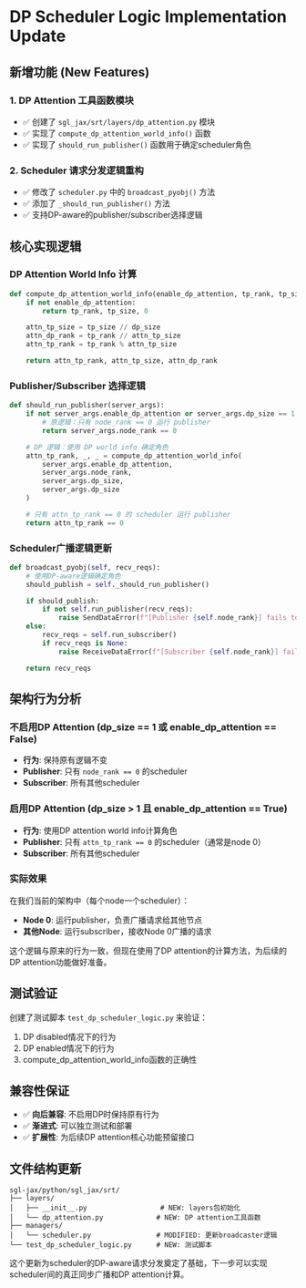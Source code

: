 # DP Scheduler Logic Implementation Update

## 新增功能 (New Features)

### 1. DP Attention 工具函数模块
- ✅ 创建了 `sgl_jax/srt/layers/dp_attention.py` 模块
- ✅ 实现了 `compute_dp_attention_world_info()` 函数
- ✅ 实现了 `should_run_publisher()` 函数用于确定scheduler角色

### 2. Scheduler 请求分发逻辑重构
- ✅ 修改了 `scheduler.py` 中的 `broadcast_pyobj()` 方法
- ✅ 添加了 `_should_run_publisher()` 方法
- ✅ 支持DP-aware的publisher/subscriber选择逻辑

## 核心实现逻辑

### DP Attention World Info 计算
```python
def compute_dp_attention_world_info(enable_dp_attention, tp_rank, tp_size, dp_size):
    if not enable_dp_attention:
        return tp_rank, tp_size, 0

    attn_tp_size = tp_size // dp_size
    attn_dp_rank = tp_rank // attn_tp_size
    attn_tp_rank = tp_rank % attn_tp_size

    return attn_tp_rank, attn_tp_size, attn_dp_rank
```

### Publisher/Subscriber 选择逻辑
```python
def should_run_publisher(server_args):
    if not server_args.enable_dp_attention or server_args.dp_size == 1:
        # 原逻辑：只有 node_rank == 0 运行 publisher
        return server_args.node_rank == 0

    # DP 逻辑：使用 DP world info 确定角色
    attn_tp_rank, _, _ = compute_dp_attention_world_info(
        server_args.enable_dp_attention,
        server_args.node_rank,
        server_args.dp_size,
        server_args.dp_size
    )

    # 只有 attn_tp_rank == 0 的 scheduler 运行 publisher
    return attn_tp_rank == 0
```

### Scheduler广播逻辑更新
```python
def broadcast_pyobj(self, recv_reqs):
    # 使用DP-aware逻辑确定角色
    should_publish = self._should_run_publisher()

    if should_publish:
        if not self.run_publisher(recv_reqs):
            raise SendDataError(f"[Publisher {self.node_rank}] fails to send data")
    else:
        recv_reqs = self.run_subscriber()
        if recv_reqs is None:
            raise ReceiveDataError(f"[Subscriber {self.node_rank}] fails to receive data")

    return recv_reqs
```

## 架构行为分析

### 不启用DP Attention (dp_size == 1 或 enable_dp_attention == False)
- **行为**: 保持原有逻辑不变
- **Publisher**: 只有 `node_rank == 0` 的scheduler
- **Subscriber**: 所有其他scheduler

### 启用DP Attention (dp_size > 1 且 enable_dp_attention == True)
- **行为**: 使用DP attention world info计算角色
- **Publisher**: 只有 `attn_tp_rank == 0` 的scheduler（通常是node 0）
- **Subscriber**: 所有其他scheduler

### 实际效果
在我们当前的架构中（每个node一个scheduler）：
- **Node 0**: 运行publisher，负责广播请求给其他节点
- **其他Node**: 运行subscriber，接收Node 0广播的请求

这个逻辑与原来的行为一致，但现在使用了DP attention的计算方法，为后续的DP attention功能做好准备。

## 测试验证

创建了测试脚本 `test_dp_scheduler_logic.py` 来验证：
1. DP disabled情况下的行为
2. DP enabled情况下的行为
3. compute_dp_attention_world_info函数的正确性

## 兼容性保证

- ✅ **向后兼容**: 不启用DP时保持原有行为
- ✅ **渐进式**: 可以独立测试和部署
- ✅ **扩展性**: 为后续DP attention核心功能预留接口

## 文件结构更新

```
sgl-jax/python/sgl_jax/srt/
├── layers/
│   ├── __init__.py                  # NEW: layers包初始化
│   └── dp_attention.py             # NEW: DP attention工具函数
├── managers/
│   └── scheduler.py                # MODIFIED: 更新broadcaster逻辑
└── test_dp_scheduler_logic.py      # NEW: 测试脚本
```

这个更新为scheduler的DP-aware请求分发奠定了基础，下一步可以实现scheduler间的真正同步广播和DP attention计算。
